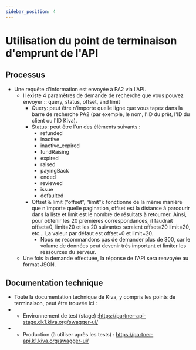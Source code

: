 ```yaml
---
sidebar_position: 4
---
```


# Utilisation du point de terminaison d'emprunt de l'API


## Processus
* Une requête d'information est envoyée à PA2 via l'API.
  * Il existe 4 paramètres de demande de recherche que vous pouvez envoyer :: query, status, offset, and limit
    * Query: peut être n'importe quelle ligne que vous tapez dans la barre de recherche PA2 (par exemple, le nom, l'ID du prêt, l'ID du client ou l'ID Kiva).
    * Status:  peut être l'un des éléments suivants :
      * refunded
      * inactive
      * inactive_expired
      * fundRaising
      * expired
      * raised
      * payingBack
      * ended
      * reviewed
      * issue
      * defaulted
    * Offset & limit (“offset”, “limit”): fonctionne de la même manière que n'importe quelle pagination, offset est la distance à parcourir dans la liste et limit est le nombre de résultats à retourner. Ainsi, pour obtenir les 20 premières correspondances, il faudrait offset=0, limit=20 et les 20 suivantes seraient offset=20 limit=20, etc...  La valeur par défaut est offset=0 et limit=20.
      * Nous ne recommandons pas de demander plus de 300, car le volume de données peut devenir très important et limiter les ressources du serveur.
  * Une fois la demande effectuée, la réponse de l'API sera renvoyée au format JSON.

## Documentation technique
* Toute la documentation technique de Kiva, y compris les points de terminaison, peut être trouvée ici :
* * Environnement de test (stage) :https://partner-api-stage.dk1.kiva.org/swagger-ui/
* * Production (à utiliser après les tests) : https://partner-api.k1.kiva.org/swagger-ui/